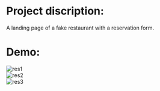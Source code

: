 # Project discription:
A landing page of a fake restaurant with a reservation form.

# Demo:
![res1](https://user-images.githubusercontent.com/67040117/172439824-25f3fb73-59d3-4482-bdde-d1d411b51421.png)
</br>
![res2](https://user-images.githubusercontent.com/67040117/172439853-2343fb71-732c-46e2-aa5c-ebd715065fce.png)
</br>
![res3](https://user-images.githubusercontent.com/67040117/172440100-827beb74-ecc0-4952-9462-2852ae3560b0.png)
